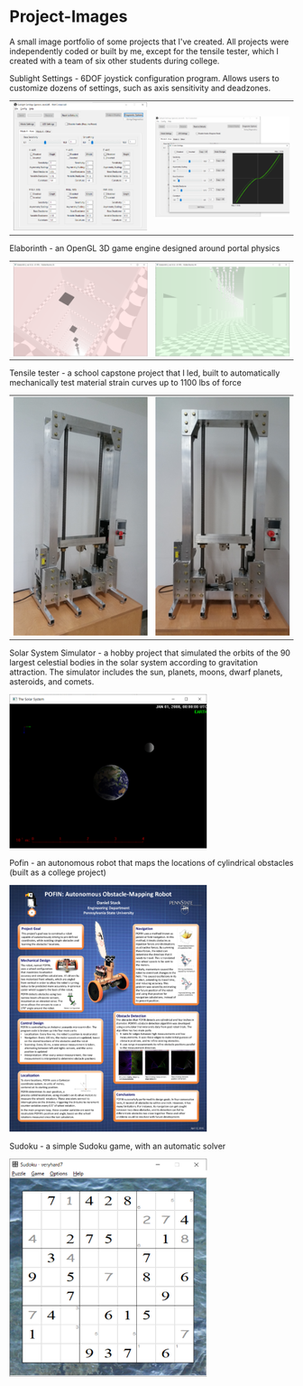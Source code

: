 # Project-Images

A small image portfolio of some projects that I've created. All projects were independently coded or built by me, except for the tensile tester, which I created with a team of six other students during college.

Sublight Settings - 6DOF joystick configuration program. Allows users to customize dozens of settings, such as axis sensitivity and deadzones.

<table>
  <tr>
    <td><img src = "Sublight Settings A.png" width = 400></td>
    <td><img src = "Sublight Settings B.png" width = 400></td>
  </tr>
</table>

Elaborinth - an OpenGL 3D game engine designed around portal physics

<table>
  <tr>
    <td><img src = "Elaborinth 2 A.png" width = 400></td>
    <td><img src = "Elaborinth 2 B.png" width = 400></td>
  </tr>
</table>

Tensile tester - a school capstone project that I led, built to automatically mechanically test material strain curves up to 1100 lbs of force

<table>
  <tr>
    <td><img src = "Tensile Tester A.jpg" width = 350></td>
    <td><img src = "Tensile Tester B.jpg" width = 350></td>
  </tr>
</table>

Solar System Simulator - a hobby project that simulated the orbits of the 90 largest celestial bodies in the solar system according to gravitation attraction. The simulator includes the sun, planets, moons, dwarf planets, asteroids, and comets.

<img src = "Solar System EarthMoon.png" width = 350>

Pofin - an autonomous robot that maps the locations of cylindrical obstacles (built as a college project)

<img src = "Pofin Mapping Robot.jpg" width = 350>

Sudoku - a simple Sudoku game, with an automatic solver

<img src = "Sudoku.png" width = 350>
